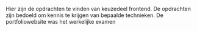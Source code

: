 Hier zijn de opdrachten te vinden van keuzedeel frontend. De opdrachten zijn bedoeld om kennis te krijgen van bepaalde technieken. De portfoliowebsite was het werkelijke examen
